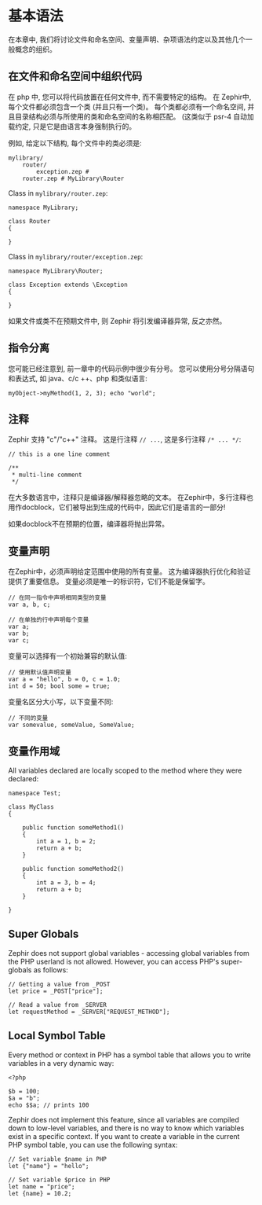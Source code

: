 # 基本语法

在本章中, 我们将讨论文件和命名空间、变量声明、杂项语法约定以及其他几个一般概念的组织。

<a name='organizing-code-in-files-and-namespaces'></a>

## 在文件和命名空间中组织代码

在 php 中, 您可以将代码放置在任何文件中, 而不需要特定的结构。 在 Zephir中, 每个文件都必须包含一个类 (并且只有一个类)。 每个类都必须有一个命名空间, 并且目录结构必须与所使用的类和命名空间的名称相匹配。 (这类似于 psr-4 自动加载约定, 只是它是由语言本身强制执行的。

例如, 给定以下结构, 每个文件中的类必须是:

    mylibrary/
        router/
            exception.zep # 
        router.zep # MyLibrary\Router
    

Class in `mylibrary/router.zep`:

    namespace MyLibrary;
    
    class Router
    {
    
    }
    

Class in `mylibrary/router/exception.zep`:

    namespace MyLibrary\Router;
    
    class Exception extends \Exception
    {
    
    }
    

如果文件或类不在预期文件中, 则 Zephir 将引发编译器异常, 反之亦然。

<a name='instruction-separation'></a>

## 指令分离

您可能已经注意到, 前一章中的代码示例中很少有分号。 您可以使用分号分隔语句和表达式, 如 java、c/c ++、php 和类似语言:

    myObject->myMethod(1, 2, 3); echo "world";
    

<a name='comments'></a>

## 注释

Zephir 支持 "c"/"c++" 注释。 这是行注释 `// ...`, 这是多行注释 `/* ... */`:

    // this is a one line comment
    
    /**
     * multi-line comment
     */
    

在大多数语言中，注释只是编译器/解释器忽略的文本。 在Zephir中，多行注释也用作docblock，它们被导出到生成的代码中，因此它们是语言的一部分!

如果docblock不在预期的位置，编译器将抛出异常。

<a name='variable-declarations'></a>

## 变量声明

在Zephir中，必须声明给定范围中使用的所有变量。 这为编译器执行优化和验证提供了重要信息。 变量必须是唯一的标识符，它们不能是保留字。

    // 在同一指令中声明相同类型的变量
    var a, b, c;
    
    // 在单独的行中声明每个变量
    var a;
    var b;
    var c;
    

变量可以选择有一个初始兼容的默认值:

    // 使用默认值声明变量
    var a = "hello", b = 0, c = 1.0;
    int d = 50; bool some = true;
    

变量名区分大小写，以下变量不同:

    // 不同的变量
    var somevalue, someValue, SomeValue;
    

<a name='variable-scope'></a>

## 变量作用域

All variables declared are locally scoped to the method where they were declared:

    namespace Test;
    
    class MyClass
    {
    
        public function someMethod1()
        {
            int a = 1, b = 2;
            return a + b;
        }
    
        public function someMethod2()
        {
            int a = 3, b = 4;
            return a + b;
        }
    
    }
    

<a name='super-global'></a>

## Super Globals

Zephir does not support global variables - accessing global variables from the PHP userland is not allowed. However, you can access PHP's super-globals as follows:

    // Getting a value from _POST
    let price = _POST["price"];
    
    // Read a value from _SERVER
    let requestMethod = _SERVER["REQUEST_METHOD"];
    

<a name='local-symbol-table'></a>

## Local Symbol Table

Every method or context in PHP has a symbol table that allows you to write variables in a very dynamic way:

    <?php
    
    $b = 100;
    $a = "b";
    echo $$a; // prints 100
    

Zephir does not implement this feature, since all variables are compiled down to low-level variables, and there is no way to know which variables exist in a specific context. If you want to create a variable in the current PHP symbol table, you can use the following syntax:

    // Set variable $name in PHP
    let {"name"} = "hello";
    
    // Set variable $price in PHP
    let name = "price";
    let {name} = 10.2;